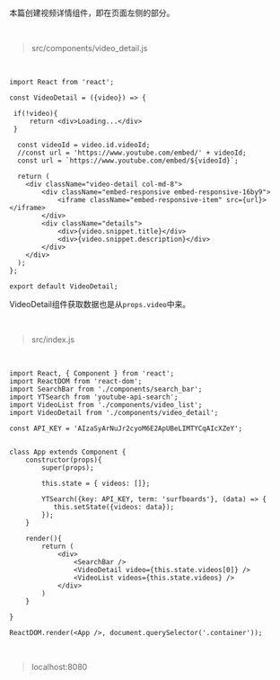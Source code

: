 <br>

本篇创建视频详情组件，即在页面左侧的部分。

<br>

> src/components/video_detail.js

<br>

	import React from 'react';
	
	const VideoDetail = ({video}) => {
	    
	 if(!video){
	     return <div>Loading...</div>
	 } 
	    
	  const videoId = video.id.videoId;
	  //const url = 'https://www.youtube.com/embed/' + videoId;
	  const url = `https://www.youtube.com/embed/${videoId}`;
	    
	  return (
	    <div className="video-detail col-md-8">
	        <div className="embed-responsive embed-responsive-16by9">
	            <iframe className="embed-responsive-item" src={url}></iframe>
	        </div>
	        <div className="details">
	            <div>{video.snippet.title}</div>
	            <div>{video.snippet.description}</div>
	        </div>
	    </div>
	  );
	};
	
	export default VideoDetail;

VideoDetail组件获取数据也是从`props.video`中来。

<br>

> src/index.js

<br>

	import React, { Component } from 'react';
	import ReactDOM from 'react-dom';
	import SearchBar from './components/search_bar';
	import YTSearch from 'youtube-api-search';
	import VideoList from './components/video_list';
	import VideoDetail from './components/video_detail';
	
	const API_KEY = 'AIzaSyArNuJr2cyoM6E2ApUBeLIMTYCqAIcXZeY';
	
	
	class App extends Component {
	    constructor(props){
	        super(props);
	        
	        this.state = { videos: []};
	        
	        YTSearch({key: API_KEY, term: 'surfboards'}, (data) => {
	           this.setState({videos: data});
	        });        
	    }
	    
	    render(){
	        return (
	            <div>
	                <SearchBar />
	                <VideoDetail video={this.state.videos[0]} />
	                <VideoList videos={this.state.videos} />
	            </div>
	        )        
	    }
	
	}
	
	ReactDOM.render(<App />, document.querySelector('.container'));

<br>

> localhost:8080

<br>




